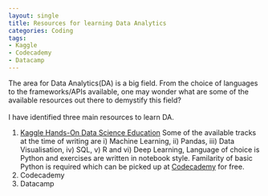 ```yaml
---
layout: single
title: Resources for learning Data Analytics
categories: Coding
tags: 
- Kaggle
- Codecademy
- Datacamp
---
```


The area for Data Analytics(DA) is a big field. From the choice of languages to the frameworks/APIs available, one may wonder what are some of 
the available resources out there to demystify this field?
<br />
<br />
I have identified three main resources to learn DA.
1. [Kaggle Hands-On Data Science Education](https://www.kaggle.com/learn/overview)
Some of the available tracks at the time of writing are i) Machine Learning, ii) Pandas, iii) Data Visualisation, iv) SQL, v) R and vi) Deep Learning,
Language of choice is Python and exercises are written in notebook style. Familarity of basic Python is required which can be picked up at
[Codecademy](https://www.codecademy.com/learn/learn-python) for free.
2. Codecademy
3. Datacamp